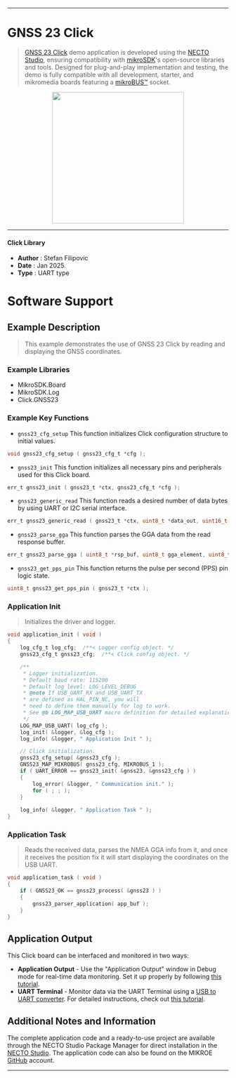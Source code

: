 
---
# GNSS 23 Click

> [GNSS 23 Click](https://www.mikroe.com/?pid_product=MIKROE-6526) demo application is developed using
the [NECTO Studio](https://www.mikroe.com/necto), ensuring compatibility with [mikroSDK](https://www.mikroe.com/mikrosdk)'s
open-source libraries and tools. Designed for plug-and-play implementation and testing, the demo is fully compatible with
all development, starter, and mikromedia boards featuring a [mikroBUS&trade;](https://www.mikroe.com/mikrobus) socket.

<p align="center">
  <img src="https://www.mikroe.com/?pid_product=MIKROE-6526&image=1" height=300px>
</p>

---

#### Click Library

- **Author**        : Stefan Filipovic
- **Date**          : Jan 2025.
- **Type**          : UART type

# Software Support

## Example Description

> This example demonstrates the use of GNSS 23 Click by reading and displaying the GNSS coordinates.

### Example Libraries

- MikroSDK.Board
- MikroSDK.Log
- Click.GNSS23

### Example Key Functions

- `gnss23_cfg_setup` This function initializes Click configuration structure to initial values.
```c
void gnss23_cfg_setup ( gnss23_cfg_t *cfg );
```

- `gnss23_init` This function initializes all necessary pins and peripherals used for this Click board.
```c
err_t gnss23_init ( gnss23_t *ctx, gnss23_cfg_t *cfg );
```

- `gnss23_generic_read` This function reads a desired number of data bytes by using UART or I2C serial interface.
```c
err_t gnss23_generic_read ( gnss23_t *ctx, uint8_t *data_out, uint16_t len );
```

- `gnss23_parse_gga` This function parses the GGA data from the read response buffer.
```c
err_t gnss23_parse_gga ( uint8_t *rsp_buf, uint8_t gga_element, uint8_t *element_data );
```

- `gnss23_get_pps_pin` This function returns the pulse per second (PPS) pin logic state.
```c
uint8_t gnss23_get_pps_pin ( gnss23_t *ctx );
```

### Application Init

> Initializes the driver and logger.

```c
void application_init ( void )
{
    log_cfg_t log_cfg;  /**< Logger config object. */
    gnss23_cfg_t gnss23_cfg;  /**< Click config object. */

    /** 
     * Logger initialization.
     * Default baud rate: 115200
     * Default log level: LOG_LEVEL_DEBUG
     * @note If USB_UART_RX and USB_UART_TX 
     * are defined as HAL_PIN_NC, you will 
     * need to define them manually for log to work. 
     * See @b LOG_MAP_USB_UART macro definition for detailed explanation.
     */
    LOG_MAP_USB_UART( log_cfg );
    log_init( &logger, &log_cfg );
    log_info( &logger, " Application Init " );

    // Click initialization.
    gnss23_cfg_setup( &gnss23_cfg );
    GNSS23_MAP_MIKROBUS( gnss23_cfg, MIKROBUS_1 );
    if ( UART_ERROR == gnss23_init( &gnss23, &gnss23_cfg ) ) 
    {
        log_error( &logger, " Communication init." );
        for ( ; ; );
    }
    
    log_info( &logger, " Application Task " );
}
```

### Application Task

> Reads the received data, parses the NMEA GGA info from it, and once it receives the position fix it will start displaying the coordinates on the USB UART.

```c
void application_task ( void )
{
    if ( GNSS23_OK == gnss23_process( &gnss23 ) ) 
    {
        gnss23_parser_application( app_buf );
    }
}
```

## Application Output

This Click board can be interfaced and monitored in two ways:
- **Application Output** - Use the "Application Output" window in Debug mode for real-time data monitoring.
Set it up properly by following [this tutorial](https://www.youtube.com/watch?v=ta5yyk1Woy4).
- **UART Terminal** - Monitor data via the UART Terminal using
a [USB to UART converter](https://www.mikroe.com/click/interface/usb?interface*=uart,uart). For detailed instructions,
check out [this tutorial](https://help.mikroe.com/necto/v2/Getting%20Started/Tools/UARTTerminalTool).

## Additional Notes and Information

The complete application code and a ready-to-use project are available through the NECTO Studio Package Manager for 
direct installation in the [NECTO Studio](https://www.mikroe.com/necto). The application code can also be found on
the MIKROE [GitHub](https://github.com/MikroElektronika/mikrosdk_click_v2) account.

---
